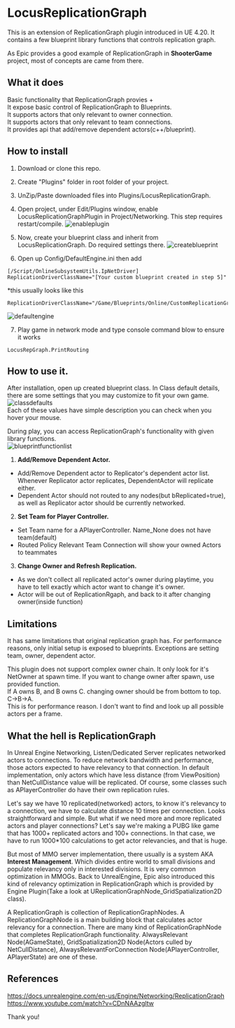 # LocusReplicationGraph

This is an extension of ReplicationGraph plugin introduced in UE 4.20.
It contains a few blueprint library functions that controls replication graph.

As Epic provides a good example of ReplicationGraph in **ShooterGame** project, most of concepts are came from there.

## What it does

Basic functionality that ReplicationGraph provies +  
It expose basic control of ReplicationGraph to Blueprints.  
It supports actors that only relevant to owner connection.  
It supports actors that only relevant to team connections.  
It provides api that add/remove dependent actors(c++/blueprint).  

## How to install

1. Download or clone this repo.

2. Create "Plugins" folder in root folder of your project.

3. UnZip/Paste downloaded files into Plugins/LocusReplicationGraph.

4. Open project, under Edit/Plugins window, enable LocusReplicationGraphPlugin in Project/Networking. This step requires restart/compile.
![enableplugin](https://user-images.githubusercontent.com/6591432/50825525-9a78ef00-137c-11e9-973b-07614cc0a91e.PNG)

5. Now, create your blueprint class and inherit from LocusReplicationGraph. Do required settings there.
![createblueprint](https://user-images.githubusercontent.com/6591432/50824559-410fc080-137a-11e9-8927-e6698219c19f.PNG)

6. Open up Config/DefaultEngine.ini then add
```text
[/Script/OnlineSubsystemUtils.IpNetDriver] 
ReplicationDriverClassName="[Your custom blueprint created in step 5]"
```
  *this usually looks like this
```text
ReplicationDriverClassName="/Game/Blueprints/Online/CustomReplicationGraph.CustomReplicationGraph_C"
```
![defaultengine](https://user-images.githubusercontent.com/6591432/50824553-3d7c3980-137a-11e9-9e9f-de9bf2808a2f.jpg)

7. Play game in network mode and type console command blow to ensure it works
```text
LocusRepGraph.PrintRouting
```

## How to use it.

After installation, open up created blueprint class.
In Class default details, there are some settings that you may customize to fit your own game.  
![classdefaults](https://user-images.githubusercontent.com/6591432/50826680-a914d580-137f-11e9-98d0-5f2a5dae104e.PNG)  
Each of these values have simple description you can check when you hover your mouse.

During play, you can access ReplicationGraph's functionality with given library functions.  
![blueprintfunctionlist](https://user-images.githubusercontent.com/6591432/50826684-ac0fc600-137f-11e9-818d-4f57e5c08b99.PNG)  

1. **Add/Remove Dependent Actor.**
  * Add/Remove Dependent actor to Replicator's dependent actor list. Whenever Replicator actor replicates, DependentActor will replicate either. 
  * Dependent Actor should not routed to any nodes(but bReplicated=true), as well as Replicator actor should be currently networked.
  
2. **Set Team for Player Controller.**
  * Set Team name for a APlayerController. Name_None does not have team(default)
  * Routed Policy Relevant Team Connection will show your owned Actors to teammates
  
3. **Change Owner and Refresh Replication.**
  * As we don't collect all replicated actor's owner during playtime, you have to tell exactly which actor want to change it's owner.
  * Actor will be out of ReplicationRgaph, and back to it after changing owner(inside function)



## Limitations

It has same limitations that original replication graph has.
For performance reasons, only initial setup is exposed to blueprints.
Exceptions are setting team, owner, dependent actor.  

This plugin does not support complex owner chain. It only look for it's NetOwner at spawn time.
If you want to change owner after spawn, use provided function.  
If A owns B, and B owns C. changing owner should be from bottom to top. C->B->A.  
This is for performance reason. I don't want to find and look up all possible actors per a frame.

## What the hell is ReplicationGraph

In Unreal Engine Networking, Listen/Dedicated Server replicates networked actors to connections. To reduce network bandwidth and performance, those actors expected to have relevancy to that connection. In default implementation, only actors which have less distance (from ViewPosition) than NetCullDistance value will be replicated. Of course, some classes such as APlayerController do have their own replication rules.

Let's say we have 10 replicated(networked) actors, to know it's relevancy to a connection, we have to calculate distance 10 times per connection. Looks straightforward and simple. But what if we need more and more replicated actors and player connections? Let's say we're making a PUBG like game that has 1000+ replicated actors and 100+ connections. In that case, we have to run 1000*100 calculations to get actor relevancies, and that is huge.

But most of MMO server implementation, there usually is a system AKA **Interest Management**. Which divides entire world to small divisions and populate relevancy only in interested divisions. It is very common optimization in MMOGs. Back to UnrealEngine, Epic also introduced this kind of relevancy optimization in ReplicationGraph which is provided by Engine Plugin(Take a look at UReplicationGraphNode_GridSpatialization2D class). 

A ReplicationGraph is collection of ReplicationGraphNodes. A ReplicationGraphNode is a main building block that calculates actor relevancy for a connection. There are many kind of ReplicationGraphNode that completes ReplicationGraph functionality. AlwaysRelevant Node(AGameState), GridSpatialization2D Node(Actors culled by NetCullDistance), AlwaysRelevantForConnection Node(APlayerController, APlayerState) are one of these.

## References  

https://docs.unrealengine.com/en-us/Engine/Networking/ReplicationGraph  
https://www.youtube.com/watch?v=CDnNAAzgltw  

Thank you!
